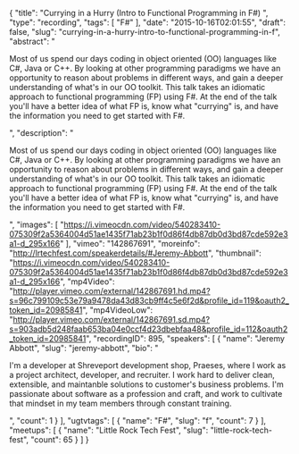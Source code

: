 {
  "title": "Currying in a Hurry (Intro to Functional Programming in F#) ",
  "type": "recording",
  "tags": [
    "F#"
  ],
  "date": "2015-10-16T02:01:55",
  "draft": false,
  "slug": "currying-in-a-hurry-intro-to-functional-programming-in-f",
  "abstract": "<p>Most of us spend our days coding in object oriented (OO) languages like C#, Java or C++. By looking at other programming paradigms we have an opportunity to reason about problems in different ways, and gain a deeper understanding of what's in our OO toolkit. This talk takes an idiomatic approach to functional programming (FP) using F#. At the end of the talk you'll have a better idea of what FP is, know what \"currying\" is, and have the information you need to get started with F#.</p>",
  "description": "<p>Most of us spend our days coding in object oriented (OO) languages like C#, Java or C++. By looking at other programming paradigms we have an opportunity to reason about problems in different ways, and gain a deeper understanding of what's in our OO toolkit. This talk takes an idiomatic approach to functional programming (FP) using F#. At the end of the talk you'll have a better idea of what FP is, know what \"currying\" is, and have the information you need to get started with F#.</p>",
  "images": [
    "https://i.vimeocdn.com/video/540283410-075309f2a5364004d51ae1435f71ab23b1f0d86f4db87db0d3bd87cde592e3a1-d_295x166"
  ],
  "vimeo": "142867691",
  "moreinfo": "http://lrtechfest.com/speakerdetails/#Jeremy-Abbott",
  "thumbnail": "https://i.vimeocdn.com/video/540283410-075309f2a5364004d51ae1435f71ab23b1f0d86f4db87db0d3bd87cde592e3a1-d_295x166",
  "mp4Video": "http://player.vimeo.com/external/142867691.hd.mp4?s=96c799109c53e79a9478da43d83cb9ff4c5e6f2d&profile_id=119&oauth2_token_id=20985841",
  "mp4VideoLow": "http://player.vimeo.com/external/142867691.sd.mp4?s=903adb5d248faab653ba04e0ccf4d23dbebfaa48&profile_id=112&oauth2_token_id=20985841",
  "recordingID": 895,
  "speakers": [
    {
      "name": "Jeremy Abbott",
      "slug": "jeremy-abbott",
      "bio": "<p>I'm a developer at Shreveport development shop, Praeses, where I work as a project architect, developer, and recruiter. I work hard to deliver clean, extensible, and maintanble solutions to customer's business problems. I'm passionate about software as a profession and craft, and work to cultivate that mindset in my team members through constant training.</p>",
      "count": 1
    }
  ],
  "ugtvtags": [
    {
      "name": "F#",
      "slug": "f",
      "count": 7
    }
  ],
  "meetups": [
    {
      "name": "Little Rock Tech Fest",
      "slug": "little-rock-tech-fest",
      "count": 65
    }
  ]
}